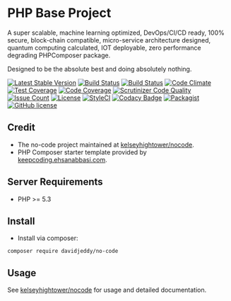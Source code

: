 # PHP Base Project
A super scalable, machine learning optimized, DevOps/CI/CD ready, 100% secure, block-chain compatible, micro-service
architecture designed, quantum computing calculated, IOT deployable, zero performance degrading PHPComposer package. 

Designed to be the absolute best and doing absolutely nothing.

[![Latest Stable Version](https://poser.pugx.org/davidjeddy/no-code/v/stable)](https://packagist.org/packages/davidjeddy/no-code)
[![Build Status](https://travis-ci.org/davidjeddy/no-code.svg?branch=master)](https://travis-ci.org/davidjeddy/no-code)
[![Build Status](https://scrutinizer-ci.com/g/davidjeddy/no-code/badges/build.png?b=master)](https://scrutinizer-ci.com/g/davidjeddy/no-code/build-status/master)
[![Code Climate](https://codeclimate.com/github/davidjeddy/no-code/badges/gpa.svg)](https://codeclimate.com/github/davidjeddy/no-code)
[![Test Coverage](https://codeclimate.com/github/davidjeddy/no-code/badges/coverage.svg)](https://codeclimate.com/github/davidjeddy/no-code/coverage)
[![Code Coverage](https://scrutinizer-ci.com/g/davidjeddy/no-code/badges/coverage.png?b=master)](https://scrutinizer-ci.com/g/davidjeddy/no-code/?branch=master)
[![Scrutinizer Code Quality](https://scrutinizer-ci.com/g/davidjeddy/no-code/badges/quality-score.png?b=master)](https://scrutinizer-ci.com/g/davidjeddy/no-code/?branch=master)
[![Issue Count](https://codeclimate.com/github/davidjeddy/no-code/badges/issue_count.svg)](https://codeclimate.com/github/davidjeddy/no-code)
[![License](https://poser.pugx.org/davidjeddy/no-code/license)](https://packagist.org/packages/davidjeddy/no-code)
[![StyleCI](https://styleci.io/repos/88731011/shield?branch=master)](https://styleci.io/repos/88731011)
[![Codacy Badge](https://api.codacy.com/project/badge/Grade/f6798ce3c00e4de083d89f289b6c9285)](https://www.codacy.com/app/davidjeddy/no-code?utm_source=github.com&amp;utm_medium=referral&amp;utm_content=davidjeddy/no-code&amp;utm_campaign=Badge_Grade)
[![Packagist](https://img.shields.io/packagist/dt/davidjeddy/no-code.svg)](https://packagist.org/packages/davidjeddy/no-code)
[![GitHub license](https://img.shields.io/badge/license-MIT-blue.svg)](https://raw.githubusercontent.com/davidjeddy/no-code/master/LICENSE)

## Credit
 - The no-code project maintained at [kelseyhightower/nocode](https://github.com/kelseyhightower/nocode).
 - PHP Composer starter template provided by [keepcoding.ehsanabbasi.com](keepcoding.ehsanabbasi.com/php/composer-ready-starter-kit/).

## Server Requirements
- PHP >= 5.3

## Install
-  Install via composer:
```
composer require davidjeddy/no-code
```
## Usage
See [kelseyhightower/nocode](https://github.com/kelseyhightower/nocode) for usage and detailed documentation.